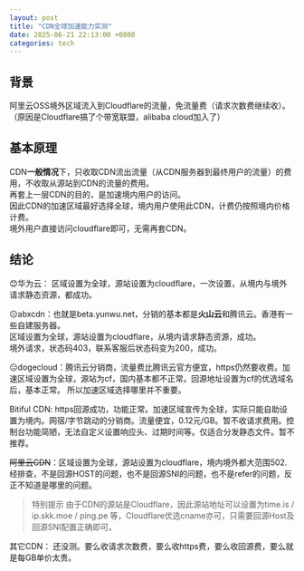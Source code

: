 ```yaml
---
layout: post
title: "CDN全球加速能力实测"
date: 2025-06-21 22:13:00 +0800
categories: tech
---
```


## 背景  
阿里云OSS境外区域流入到Cloudflare的流量，免流量费（请求次数费继续收）。  
（原因是Cloudflare搞了个带宽联盟，alibaba cloud加入了）  

## 基本原理  
CDN**一般情况**下，只收取CDN流出流量（从CDN服务器到最终用户的流量）的费用，不收取从源站到CDN的流量的费用。  
再套上一层CDN的目的，是加速境内用户的访问。  
因此CDN的加速区域最好选择全球，境内用户使用此CDN，计费仍按照境内价格计费。  
境外用户直接访问cloudflare即可，无需再套CDN。  

## 结论  

😊华为云： 区域设置为全球，源站设置为cloudflare，一次设置，从境内与境外请求静态资源，都成功。  

😑abxcdn：也就是beta.yunwu.net，分销的基本都是**火山云**和腾讯云。香港有一些自建服务器。  
区域设置为全球，源站设置为cloudflare，从境内请求静态资源，成功。  
境外请求，状态码403，联系客服后状态码变为200，成功。  

😑dogecloud：腾讯云分销商，流量费比腾讯云官方便宜，https仍然要收费。加速区域设置为全球，源站为cf，国内基本都不正常。回源地址设置为cf的优选域名后，基本正常。 所以加速区域选择哪里并不重要。  

Bitiful CDN: https回源成功，功能正常。加速区域宣传为全球，实际只能自助设置为境内。网宿/字节跳动的分销商。流量便宜，0.12元/GB。暂不收请求费用。控制台功能简陋，无法自定义设置响应头、过期时间等。仅适合分发静态文件。暂不推荐。  

~~阿里云CDN~~：区域设置为全球，源站设置为cloudflare，境内境外都大范围502.  
经排查，不是回源HOST的问题，也不是回源SNI的问题，也不是refer的问题，反正不知道是哪里的问题。  

> 特别提示 由于CDN的源站是Cloudflare，因此源站地址可以设置为time.is / ip.skk.moe / ping.pe 等，Cloudflare优选cname亦可，只需要回源Host及回源SNI配置正确即可。  


其它CDN： 还没测。要么收请求次数费，要么收https费，要么收回源费，要么就是每GB单价太贵。  